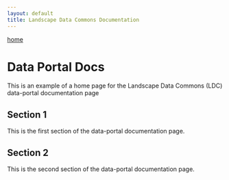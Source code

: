 ```yaml
---
layout: default
title: Landscape Data Commons Documentation
---
```

[home](./)

# Data Portal Docs

This is an example of a home page for the Landscape Data Commons (LDC) data-portal documentation page

## Section 1

This is the first section of the data-portal documentation page.

## Section 2

This is the second section of the data-portal documentation page.
